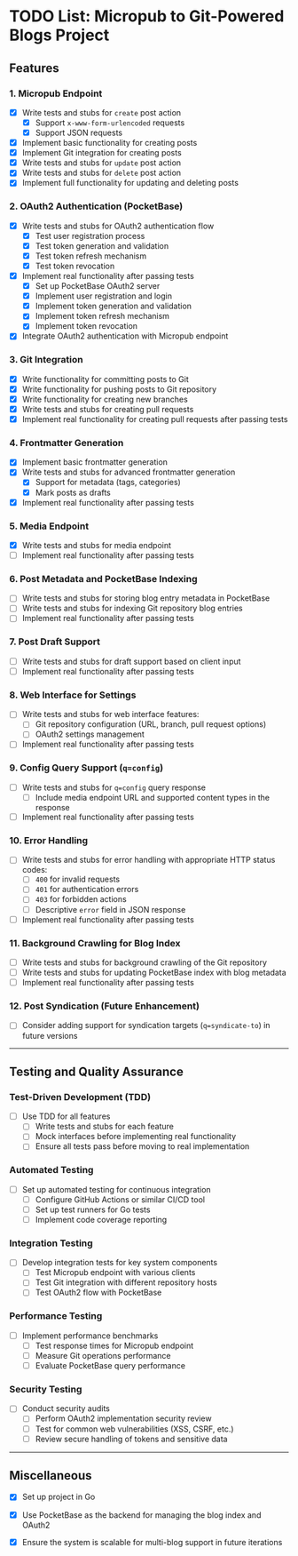 # TODO List: Micropub to Git-Powered Blogs Project

## Features

### 1. Micropub Endpoint
- [x] Write tests and stubs for `create` post action
  - [x] Support `x-www-form-urlencoded` requests
  - [x] Support JSON requests
- [x] Implement basic functionality for creating posts
- [x] Implement Git integration for creating posts
- [x] Write tests and stubs for `update` post action
- [x] Write tests and stubs for `delete` post action
- [x] Implement full functionality for updating and deleting posts

### 2. OAuth2 Authentication (PocketBase)
- [x] Write tests and stubs for OAuth2 authentication flow
  - [x] Test user registration process
  - [x] Test token generation and validation
  - [x] Test token refresh mechanism
  - [x] Test token revocation
- [x] Implement real functionality after passing tests
  - [x] Set up PocketBase OAuth2 server
  - [x] Implement user registration and login
  - [x] Implement token generation and validation
  - [x] Implement token refresh mechanism
  - [x] Implement token revocation
- [x] Integrate OAuth2 authentication with Micropub endpoint

### 3. Git Integration
- [x] Write functionality for committing posts to Git
- [x] Write functionality for pushing posts to Git repository
- [x] Write functionality for creating new branches
- [x] Write tests and stubs for creating pull requests
- [x] Implement real functionality for creating pull requests after passing tests

### 4. Frontmatter Generation
- [x] Implement basic frontmatter generation
- [x] Write tests and stubs for advanced frontmatter generation
  - [x] Support for metadata (tags, categories)
  - [x] Mark posts as drafts
- [x] Implement real functionality after passing tests

### 5. Media Endpoint
- [x] Write tests and stubs for media endpoint
- [ ] Implement real functionality after passing tests

### 6. Post Metadata and PocketBase Indexing
- [ ] Write tests and stubs for storing blog entry metadata in PocketBase
- [ ] Write tests and stubs for indexing Git repository blog entries
- [ ] Implement real functionality after passing tests

### 7. Post Draft Support
- [ ] Write tests and stubs for draft support based on client input
- [ ] Implement real functionality after passing tests

### 8. Web Interface for Settings
- [ ] Write tests and stubs for web interface features:
  - [ ] Git repository configuration (URL, branch, pull request options)
  - [ ] OAuth2 settings management
- [ ] Implement real functionality after passing tests

### 9. Config Query Support (`q=config`)
- [ ] Write tests and stubs for `q=config` query response
  - [ ] Include media endpoint URL and supported content types in the response
- [ ] Implement real functionality after passing tests

### 10. Error Handling
- [ ] Write tests and stubs for error handling with appropriate HTTP status codes:
  - [ ] `400` for invalid requests
  - [ ] `401` for authentication errors
  - [ ] `403` for forbidden actions
  - [ ] Descriptive `error` field in JSON response
- [ ] Implement real functionality after passing tests

### 11. Background Crawling for Blog Index
- [ ] Write tests and stubs for background crawling of the Git repository
- [ ] Write tests and stubs for updating PocketBase index with blog metadata
- [ ] Implement real functionality after passing tests

### 12. Post Syndication (Future Enhancement)
- [ ] Consider adding support for syndication targets (`q=syndicate-to`) in future versions

---

## Testing and Quality Assurance

### Test-Driven Development (TDD)
- [ ] Use TDD for all features
  - [ ] Write tests and stubs for each feature
  - [ ] Mock interfaces before implementing real functionality
  - [ ] Ensure all tests pass before moving to real implementation

### Automated Testing
- [ ] Set up automated testing for continuous integration
  - [ ] Configure GitHub Actions or similar CI/CD tool
  - [ ] Set up test runners for Go tests
  - [ ] Implement code coverage reporting

### Integration Testing
- [ ] Develop integration tests for key system components
  - [ ] Test Micropub endpoint with various clients
  - [ ] Test Git integration with different repository hosts
  - [ ] Test OAuth2 flow with PocketBase

### Performance Testing
- [ ] Implement performance benchmarks
  - [ ] Test response times for Micropub endpoint
  - [ ] Measure Git operations performance
  - [ ] Evaluate PocketBase query performance

### Security Testing
- [ ] Conduct security audits
  - [ ] Perform OAuth2 implementation security review
  - [ ] Test for common web vulnerabilities (XSS, CSRF, etc.)
  - [ ] Review secure handling of tokens and sensitive data

---

## Miscellaneous
- [x] Set up project in Go
- [x] Use PocketBase as the backend for managing the blog index and OAuth2
- [x] Ensure the system is scalable for multi-blog support in future iterations

